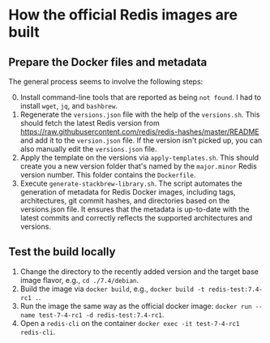 # How the official Redis images are built

## Prepare the Docker files and metadata

The general process seems to involve the following steps:

0. Install command-line tools that are reported as being `not found`. I had to install `wget`, `jq`, and `bashbrew`.
1. Regenerate the `versions.json` file with the help of the `versions.sh`. This should fetch the latest Redis version from https://raw.githubusercontent.com/redis/redis-hashes/master/README and add it to the `version.json` file. If the version isn't picked up, you can also manually edit the `versions.json` file.
2. Apply the template on the versions via `apply-templates.sh`. This should create you a new version folder that's named by the `major.minor` Redis version number. This folder contains the `Dockerfile`.
3. Execute `generate-stackbrew-library.sh`. The script automates the generation of metadata for Redis Docker images, including tags, architectures, git commit hashes, and directories based on the versions.json file. It ensures that the metadata is up-to-date with the latest commits and correctly reflects the supported architectures and versions.

## Test the build locally

1. Change the directory to the recently added version and the target base image flavor, e.g., `cd ./7.4/debian`.
2. Build the image via `docker build`, e.g., `docker build -t redis-test:7.4-rc1 .`.
3. Run the image the same way as the official docker image: `docker run --name test-7-4-rc1 -d redis-test:7.4-rc1`.
4. Open a `redis-cli` on the container `docker exec -it test-7-4-rc1 redis-cli`.
